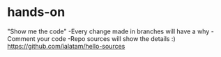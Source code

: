 # hands-on
"Show me the code"
-Every change made in branches will have a why
-Comment your code
-Repo sources will show the details :) https://github.com/ialatam/hello-sources
